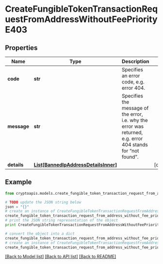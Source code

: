 # CreateFungibleTokenTransactionRequestFromAddressWithoutFeePriorityE403


## Properties
Name | Type | Description | Notes
------------ | ------------- | ------------- | -------------
**code** | **str** | Specifies an error code, e.g. error 404. | 
**message** | **str** | Specifies the message of the error, i.e. why the error was returned, e.g. error 404 stands for “not found”. | 
**details** | [**List[BannedIpAddressDetailsInner]**](BannedIpAddressDetailsInner.md) |  | [optional] 

## Example

```python
from cryptoapis.models.create_fungible_token_transaction_request_from_address_without_fee_priority_e403 import CreateFungibleTokenTransactionRequestFromAddressWithoutFeePriorityE403

# TODO update the JSON string below
json = "{}"
# create an instance of CreateFungibleTokenTransactionRequestFromAddressWithoutFeePriorityE403 from a JSON string
create_fungible_token_transaction_request_from_address_without_fee_priority_e403_instance = CreateFungibleTokenTransactionRequestFromAddressWithoutFeePriorityE403.from_json(json)
# print the JSON string representation of the object
print CreateFungibleTokenTransactionRequestFromAddressWithoutFeePriorityE403.to_json()

# convert the object into a dict
create_fungible_token_transaction_request_from_address_without_fee_priority_e403_dict = create_fungible_token_transaction_request_from_address_without_fee_priority_e403_instance.to_dict()
# create an instance of CreateFungibleTokenTransactionRequestFromAddressWithoutFeePriorityE403 from a dict
create_fungible_token_transaction_request_from_address_without_fee_priority_e403_form_dict = create_fungible_token_transaction_request_from_address_without_fee_priority_e403.from_dict(create_fungible_token_transaction_request_from_address_without_fee_priority_e403_dict)
```
[[Back to Model list]](../README.md#documentation-for-models) [[Back to API list]](../README.md#documentation-for-api-endpoints) [[Back to README]](../README.md)



